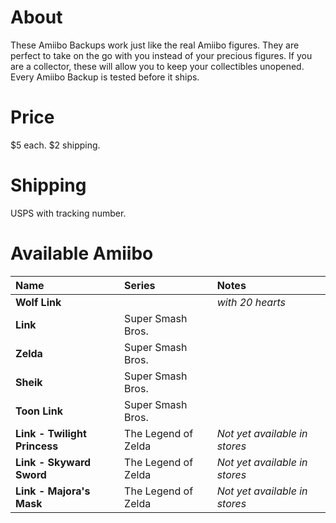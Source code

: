 # About
These Amiibo Backups work just like the real Amiibo figures. They are perfect to take on the go with
you instead of your precious figures. If you are a collector, these will allow you to keep your
collectibles unopened. Every Amiibo Backup is tested before it ships.

# Price
$5 each.
$2 shipping.

# Shipping
USPS with tracking number.

# Available Amiibo

Name | Series | Notes
:--- |:--- |:---
**Wolf Link** |  | *with 20 hearts*
**Link** | Super Smash Bros. |
**Zelda** | Super Smash Bros. |
**Sheik** | Super Smash Bros. |
**Toon Link** | Super Smash Bros. |
**Link - Twilight Princess** | The Legend of Zelda | *Not yet available in stores*
**Link - Skyward Sword** | The Legend of Zelda | *Not yet available in stores*
**Link - Majora's Mask** | The Legend of Zelda | *Not yet available in stores*
